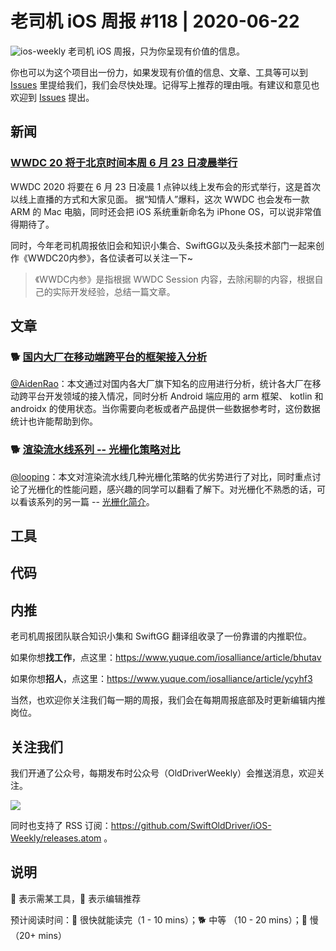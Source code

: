 # 老司机 iOS 周报 #118 | 2020-06-22

![ios-weekly](https://github.com/SwiftOldDriver/iOS-Weekly/blob/master/assets/ios-weekly.png?raw=true)
老司机 iOS 周报，只为你呈现有价值的信息。

你也可以为这个项目出一份力，如果发现有价值的信息、文章、工具等可以到 [Issues](https://github.com/SwiftOldDriver/iOS-Weekly/issues) 里提给我们，我们会尽快处理。记得写上推荐的理由哦。有建议和意见也欢迎到 [Issues](https://github.com/SwiftOldDriver/iOS-Weekly/issues) 提出。

## 新闻

### [WWDC 20 将于北京时间本周 6 月 23 日凌晨举行](https://developer.apple.com/wwdc20/)

WWDC 2020 将要在 6 月 23 日凌晨 1 点钟以线上发布会的形式举行，这是首次以线上直播的方式和大家见面。
据“知情人”爆料，这次 WWDC 也会发布一款 ARM 的 Mac 电脑，同时还会把 iOS 系统重新命名为 iPhone OS，可以说非常值得期待了。

同时，今年老司机周报依旧会和知识小集合、SwiftGG以及头条技术部门一起来创作《WWDC20内参》，各位读者可以关注一下~

> 《WWDC内参》是指根据 WWDC Session 内容，去除闲聊的内容，根据自己的实际开发经验，总结一篇文章。


## 文章

### 🐕 [国内大厂在移动端跨平台的框架接入分析](https://juejin.im/post/5ed45cf2e51d457858775d01)

[@AidenRao](https://weibo.com/AidenRao)：本文通过对国内各大厂旗下知名的应用进行分析，统计各大厂在移动跨平台开发领域的接入情况，同时分析 Android 端应用的 arm 框架、 kotlin 和 androidx 的使用状态。当你需要向老板或者产品提供一些数据参考时，这份数据统计也许能帮助到你。

### 🐕 [渲染流水线系列 -- 光栅化策略对比](https://mp.weixin.qq.com/s/xuJ_-QpgrjVhuUKpINVn_g)

[@looping](https://github.com/looping)：本文对渲染流水线几种光栅化策略的优劣势进行了对比，同时重点讨论了光栅化的性能问题，感兴趣的同学可以翻看了解下。对光栅化不熟悉的话，可以看该系列的另一篇 -- [光栅化简介](https://mp.weixin.qq.com/s/qhCRkmzrLe7Osr_em2BmrA)。

## 工具

## 代码

## 内推

老司机周报团队联合知识小集和 SwiftGG 翻译组收录了一份靠谱的内推职位。

如果你想**找工作**，点这里：https://www.yuque.com/iosalliance/article/bhutav

如果你想**招人**，点这里：https://www.yuque.com/iosalliance/article/ycyhf3

当然，也欢迎你关注我们每一期的周报，我们会在每期周报底部及时更新编辑内推岗位。

## 关注我们

我们开通了公众号，每期发布时公众号（OldDriverWeekly）会推送消息，欢迎关注。

![](https://github.com/SwiftOldDriver/iOS-Weekly/blob/master/assets/qrcode_for_wechat.jpg?raw=true)

同时也支持了 RSS 订阅：https://github.com/SwiftOldDriver/iOS-Weekly/releases.atom 。

## 说明

🚧 表示需某工具，🌟 表示编辑推荐

预计阅读时间：🐎 很快就能读完（1 - 10 mins）；🐕 中等 （10 - 20 mins）；🐢 慢（20+ mins）
